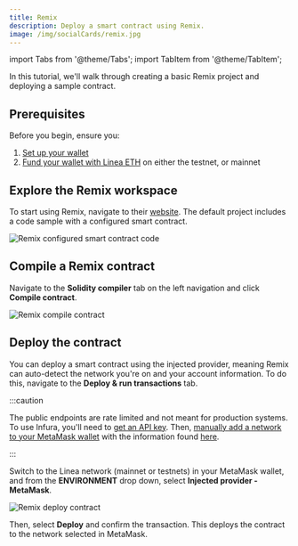 ```yaml
---
title: Remix
description: Deploy a smart contract using Remix.
image: /img/socialCards/remix.jpg
---
```


import Tabs from '@theme/Tabs'; import TabItem from '@theme/TabItem';

In this tutorial, we'll walk through creating a basic Remix project and deploying a sample contract.

## Prerequisites

Before you begin, ensure you:

1. [Set up your wallet](../../../use-mainnet/set-up-your-wallet.mdx)
2. [Fund your wallet with Linea ETH](../../../use-mainnet/fund.mdx) on either the testnet, or mainnet

## Explore the Remix workspace

To start using Remix, navigate to their [website](https://remix.ethereum.org/). The default project includes a
code sample with a configured smart contract.

<div class="center-container">
  <div class="img-large">
    <img
      src="/img/article_images/Build_on_Linea/Quickstart/Deploy_a_smart_contract/Remix/Linea_deploy_smart_contract_Remix_1.png"
      alt="Remix configured smart contract code"
    />
  </div>
</div>

## Compile a Remix contract

Navigate to the **Solidity compiler** tab on the left navigation and click **Compile contract**.

<div class="center-container">
  <div class="img-large">
    <img
      src="/img/article_images/Build_on_Linea/Quickstart/Deploy_a_smart_contract/Remix/Linea_deploy_smart_contract_Remix_2.png"
      alt="Remix compile contract"
    />
  </div>
</div>

## Deploy the contract

You can deploy a smart contract using the injected provider, meaning Remix can auto-detect the network you're
on and your account information. To do this, navigate to the **Deploy & run transactions** tab.

:::caution

The public endpoints are rate limited and not meant for production systems. To use Infura, you'll need to [get an API key](https://support.infura.io/hc/en-us/articles/15116941373979-Connecting-to-the-Linea-network). Then, [manually add a network to your MetaMask wallet](https://support.metamask.io/hc/en-us/articles/360043227612-How-to-add-a-custom-network-RPC#h_01G63GGJ83DGDRCS2ZWXM37CV5) with the information found
[here](../../../use-mainnet/info-contracts.mdx#network-information).

:::

Switch to the Linea network (mainnet or testnets) in your MetaMask wallet, and from the **ENVIRONMENT** drop down, select
**Injected provider - MetaMask**.

<div class="center-container">
  <div class="img-large">
    <img
      src="/img/article_images/Build_on_Linea/Quickstart/Deploy_a_smart_contract/Remix/Linea_deploy_smart_contract_Remix_3.png"
      alt="Remix deploy contract"
    />
  </div>
</div>

Then, select **Deploy** and confirm the transaction. This deploys the contract to the network selected in MetaMask.